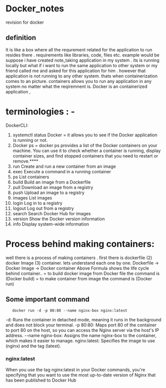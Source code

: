 # Docker_notes
revision for docker
## definition
It is like a box where all the requrement related for the application to run resides there . requirements like libraries, code, files etc. example would be suppose i have created note_taking application in my system . its is running locally but what if i want to run the same application to other system or my friend called me and asked for this application for him . however that application is not running to any other system. thats when containerization comes to an picture. containers allows you to run any application in any system no matter what the reqiremnent is. Docker is an containerized application ,
# terminologies : -
DockerCLI:
1) systemctl status Docker = it allows you to see if the Docker application is running or not.
2) Docker ps = docker ps provides a list of the Docker containers on your machine. You can use it to check whether a     container is running, display container sizes, and find stopped containers that you need to restart or remove.****
3)   run         Create and run a new container from an image
4)   exec        Execute a command in a running container
5)   ps          List containers
6)   build       Build an image from a Dockerfile
7)   pull        Download an image from a registry
8)   push        Upload an image to a registry
9)   images      List images
10)  login       Log in to a registry
11)  logout      Log out from a registry
12)  search      Search Docker Hub for images
13)  version     Show the Docker version information
15)  info        Display system-wide information

# Process behind making containers:
well there is a process of making containers . first there is dockerfile (2) docker Image (3) container. lets understand each one by one.
Dockerfile -> Docker Image -> Docker container
Above Formula shows the life cycle behind container..
= to build docker image from Docker file the command is (Docker build)
= to make container from image the command is (Docker run)
## Some important command
       docker run -d -p 80:80 --name nginx-box nginx:latest
-d: Runs the container in detached mode, meaning it runs in the background and does not block your terminal.
-p 80:80: Maps port 80 of the container to port 80 on the host, so you can access the Nginx server via the host's IP address.
--name nginx-box: Assigns the name nginx-box to the container, which makes it easier to manage.
nginx:latest: Specifies the image to use (nginx) and the tag (latest).
### nginx:latest 
When you use the tag nginx:latest in your Docker commands, you're specifying that you want to use the most up-to-date version of Nginx that has been published to Docker Hub

